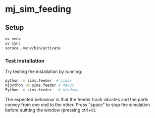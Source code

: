 # mj_sim_feeding

## Setup

```bash
uv venv
uv sync
soruce .venv/bin/activate
```

### Test installation

Try testing the installation by running:

```bash
python -m sims.feeder  # Linux
mjpython -m sims.feeder # MacOS
Python -m sims.feeder   # Windows
```

The expected behaviour is that the feeder track vibrates and the parts convey from one end to the other.
Press "space" to stop the simulation before quitting the window (pressing ctrl+c).
